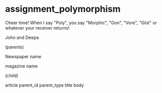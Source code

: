 assignment_polymorphism
=======================

Cheer time! When I say "Poly", you say "Morphic", "Gon", "Vore", "Glot" or whatever your receiver returns!


John and Deepa

(parents)


Newspaper
    name

magazine
    name

(child)

article
    parent_id
    parent_type
    title
    body